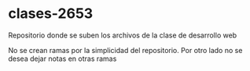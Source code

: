 # clases-2653
Repositorio donde se suben los archivos de la clase de desarrollo web

No se crean ramas por la simplicidad del repositorio. Por otro lado no se desea dejar notas en otras ramas